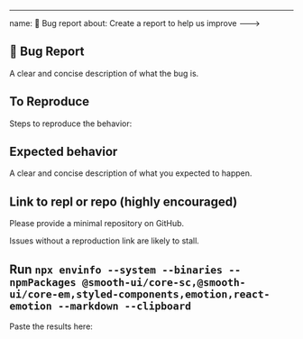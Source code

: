 ---

name: 🐛 Bug report
about: Create a report to help us improve
--->

## 🐛 Bug Report

A clear and concise description of what the bug is.

## To Reproduce

Steps to reproduce the behavior:

## Expected behavior

A clear and concise description of what you expected to happen.

## Link to repl or repo (highly encouraged)

Please provide a minimal repository on GitHub.

Issues without a reproduction link are likely to stall.

## Run `npx envinfo --system --binaries --npmPackages @smooth-ui/core-sc,@smooth-ui/core-em,styled-components,emotion,react-emotion --markdown --clipboard`

Paste the results here:

```bash

```
